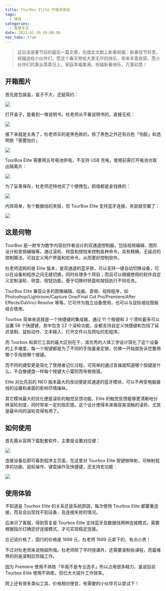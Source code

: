 ```yaml
---
title: TourBox Elite 开箱及体验
tags:
  - 体验
categories:
  - 智慧生活
date: 2023-01-20 00:00:00
nav_tabs: true
---
```


> 这应该是春节前的最后一篇文章，先借此文献上新春祝福：新春佳节将至，祝福送给小伙伴们。愿这个春天带给大家无尽的快乐，带来丰富收获，愿小伙伴们的事业蒸蒸日上，家庭幸福美满。祝福新春快乐，万事如意！

<!-- more -->

## 开箱图片

首先是包装盒，盒子不大，还挺简约：

![](https://cdn.dusays.com/2023/01/547-1.jpg)

打开盒子，能看到一堆说明书，杜老师从不看说明书的，直接无视：

![](https://cdn.dusays.com/2023/01/547-2.jpg)

接下来就是主角了，杜老师买的是黑色款的，除了黑色之外还有白色「怕脏」和透明款「需要加价」

![](https://cdn.dusays.com/2023/01/547-3.jpg)

TourBox Elite 需要用五号电池供电，不支持 USB 充电，使用前需打开电池仓取出隔离片：

![](https://cdn.dusays.com/2023/01/547-4.jpg)

为了妥善保存，杜老师还特地买了个便携包，颜值都是金钱换的：

![](https://cdn.dusays.com/2023/01/547-5.jpg)

内饰简单，有个数据线的夹层，但 TourBox Elite 支持蓝牙连接，夹层就空置了：

![](https://cdn.dusays.com/2023/01/547-6.jpg)

## 这是何物

TourBox 是一款专为数字内容创作者设计的双通道控制器，包括视频编辑、图形设计和音频编辑等。通过滚轮、转盘和按钮来控制各种命令，具有精确、无延迟的控制算法、可自定义用户界面和宏命令，从而更好控制软件。

杜老师选购的是 Elite 版本，是双通道的蓝牙款，可以支持一键自动切换设备，可以在设备和程序之间无缝切换，同时处理多个项目；而且可以根据使用的软件自定义定制滚轮、转盘、按钮功能，便于切换时转盘和按钮执行不同任务。

TourBox Elite 兼容众多的图像编辑、绘画、音频、视频程序，如 Photoshop/Lightroom/Capture One/Final Cut Pro/Premiere/After Effects/DaVinci Resolve 等等。它可作为独立设备使用，也可以与鼠标或绘图板结合使用。

Tourbox 简单来说就是一个快捷键的集成器，通过 11 个按键和 3 个滑轮最多可以设置 58 个快捷键，其中包含 22 个滚轮功能，全都支持自定义快捷键和包括了延迟录制、鼠标动作、文本输入、打开文件以及网址的宏程序。

而 Tourbox 和其它工具的最大区别在于，其优秀的人体工学设计简化了这个设备的上手难度，每一个按键都是为了不同的手指量身定做，仿佛一开始就告诉您要用哪个手指按哪个按键。

而不同的键型更是简化了使用者记忆过程，可简单的通过盲操就知道哪个按键是什么，不会像键盘一样每个按键大小雷同而导致按错。

Elite 对比先前的 NEO 版本最大的改动便是双通道的蓝牙模块，可以不再受电脑接线的设置和桌面的影响尽情操纵。

其它模块最大的优化便是滚轮的触觉反馈功能，Elite 的触觉反馈能够更清晰地分辨滚轮刻度，同时带来一定的阻尼感。这个设计使得本来做容易误触的滚轮、尤其是最中间的滚轮变得有用了。

## 如何使用

首先需从官网下载配套软件，主要是设置对应键：

![](https://cdn.dusays.com/2023/01/547-7.jpg)

连接设备后即可看到程序主页面，在这里对 Tourbox Elite 按键做映射，可映射程序的功能、鼠标操作、键盘操作及快捷键，还支持宏功能：

![](https://cdn.dusays.com/2023/01/547-8.jpg)

## 使用体验

不知道是 Tourbox Elite 的关系还是系统原因，每次使用 Tourbox Elite 都要重连接，而且会出现找不到设备，及连接失败的情况。

后来问了客服，得到答复是 Tourbox Elite 支持蓝牙及数据线两种连接模式，需要根据指示灯确定好连接模式，才可实现稳定连接。

忘记说价格了，国行的价格是 1699 元，杜老师 1689 元拿下的，有点小贵！

不过对杜老师来说物超所值。杜老师除了平时授课外，还需要录制些课程，而最难熬的则是录制后剪辑工作。

因为 Premiere 使用不熟练「毕竟不是专业选手」所以占用很多精力，虽说目前 Tourbox Elite 使用不熟练，但已大大提升工作效率。

网上还有很多类似工具，价格相对便宜，有需要的小伙伴可以尝试下！